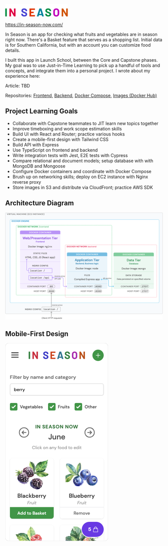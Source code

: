 ![In Season](public/logo_smaller.png)

https://in-season-now.com/

In Season is an app for checking what fruits and vegetables are in season right now. There's a Basket feature that serves as a shopping list. Initial data is for Southern California, but with an account you can customize food details.

I built this app in Launch School, between the Core and Capstone phases. My goal was to use Just-in-Time Learning to pick up a handful of tools and concepts, and integrate them into a personal project. I wrote about my experience here:

Article: TBD

Repositories: [Frontend](https://github.com/jasonherngwang/in-season-frontend), [Backend](https://github.com/jasonherngwang/in-season-backend), [Docker Compose](https://github.com/jasonherngwang/in-season), [Images (Docker Hub)](https://hub.docker.com/repositories/jasonherngwang)

## Project Learning Goals

* Collaborate with Capstone teammates to JIT learn new topics together
* Improve timeboxing and work scope estimation skills
* Build UI with React and Router; practice various hooks
* Create a mobile-first design with Tailwind CSS
* Build API with Express
* Use TypeScript on frontend and backend
* Write integration tests with Jest, E2E tests with Cypress
* Compare relational and document models; setup database with with MongoDB and Mongoose
* Configure Docker containers and coordinate with Docker Compose
* Brush up on networking skills; deploy on EC2 instance with Nginx reverse proxy
* Store images in S3 and distribute via CloudFront; practice AWS SDK


## Architecture Diagram
![Architecture](public/in_season_architecture.png)

## Mobile-First Design
![Mobile](public/mobile_view.png)